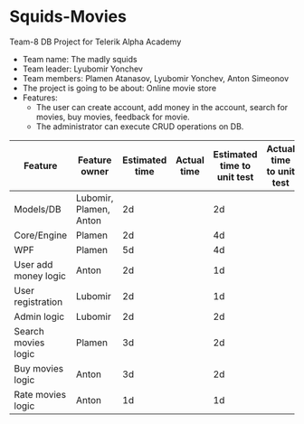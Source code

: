 # Squids-Movies
Team-8 DB Project for Telerik Alpha Academy

- Team name: The madly squids
- Team leader: Lyubomir Yonchev
- Team members: Plamen Atanasov, Lyubomir Yonchev, Anton Simeonov
- The project is going to be about: Online movie store
- Features:
    - The user can create account, add money in the account, search for movies, buy movies, feedback for movie.
    - The administrator can execute CRUD operations on DB.
   
| Feature             | Feature owner | Estimated time | Actual time | Estimated time to unit test | Actual time to unit test |
| ------------------- | ------------- | -------------- | ----------- | --------------------------- | ------------------------ |
| Models/DB           | Lubomir, Plamen, Anton | 2d             |             | 2d           |                          |
| Core/Engine         | Plamen        | 2d             |             | 4d                          |                          |
| WPF                 | Plamen        | 5d             |             | 4d                          |                          |
| User add money logic| Anton         | 2d             |             | 1d                          |                          |
| User registration   | Lubomir       | 2d             |             | 1d                          |                          |
| Admin logic         | Lubomir       | 2d             |             | 2d                          |                          |
| Search movies logic | Plamen        | 3d             |             | 2d                          |                          |
| Buy movies logic    | Anton         | 3d             |             | 2d                          |                          |
| Rate movies logic   | Anton         | 1d             |             | 1d                          |                          |
